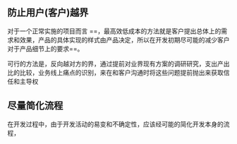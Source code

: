 ## 防止用户(客户)越界

对于一个正常实施的项目而言 ==，最高效低成本的方法就是客户提出总体上的需求和效果，产品的具体实现的样式由产品决定，所以在开发初期尽可能的减少客户对于产品细节上的要求==。

可行的方法是，反向越对方的界，通过提前对业界现有方案的调研研究，支出产出比的比较，业务线上痛点的识别，来在和客户沟通时将这些问题提前抛出来获取信任和主导权

## 尽量简化流程

在开发过程中，由于开发活动的易变和不确定性，应该经可能的简化开发本身的流程，
